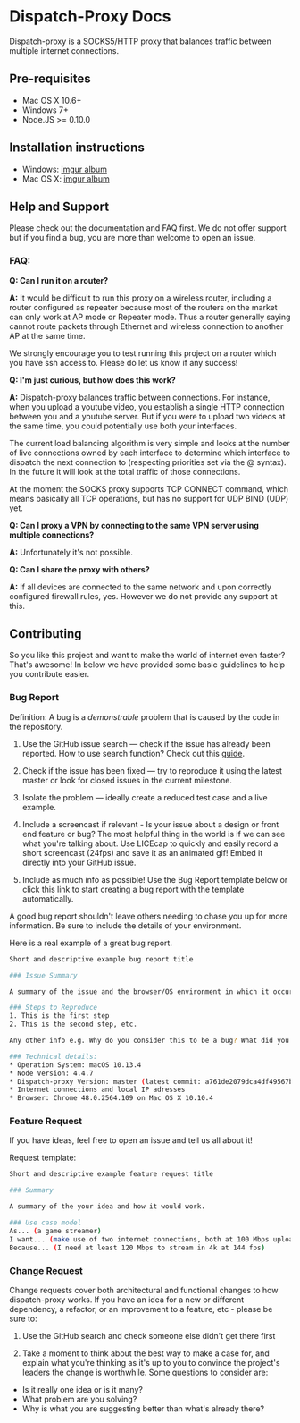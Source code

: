 # Dispatch-Proxy Docs

Dispatch-proxy is a SOCKS5/HTTP proxy that balances traffic between multiple internet connections.

## Pre-requisites
* Mac OS X 10.6+
* Windows 7+
* Node.JS >= 0.10.0

## Installation instructions

* Windows: [imgur album](http://imgur.com/a/0snis)
* Mac OS X: [imgur album](http://imgur.com/a/TSD5F)

## Help and Support
Please check out the documentation and FAQ first. We do not offer support but if you find a bug, you are more than welcome to open an issue.

### FAQ: ###
**Q: Can I run it on a router?**

**A:** It would be difficult to run this proxy on a wireless router, including a router configured as repeater because most of the routers on the market can only work at AP mode or Repeater mode. Thus a router generally saying cannot route packets through Ethernet and wireless connection to another AP at the same time.

We strongly encourage you to test running this project on a router which you have ssh access to. Please do let us know if any success!

**Q: I'm just curious, but how does this work?**

**A:** Dispatch-proxy balances traffic between connections. For instance, when you upload a youtube video, you establish a single HTTP connection between you and a youtube server. But if you were to upload two videos at the same time, you could potentially use both your interfaces.

The current load balancing algorithm is very simple and looks at the number of live connections owned by each interface to determine which interface to dispatch the next connection to (respecting priorities set via the @ syntax). In the future it will look at the total traffic of those connections.

At the moment the SOCKS proxy supports TCP CONNECT command, which means basically all TCP operations, but has no support for UDP BIND (UDP) yet.

**Q: Can I proxy a VPN by connecting to the same VPN server using multiple connections?**

**A:** Unfortunately it's not possible.

**Q: Can I share the proxy with others?**

**A:** If all devices are connected to the same network and upon correctly configured firewall rules, yes. However we do not provide any support at this.

## Contributing
So you like this project and want to make the world of internet even faster? That's awesome! In below we have provided some basic guidelines to help you contribute easier.

### Bug Report
Definition: A bug is a *demonstrable* problem that is caused by the code in the repository.

1. Use the GitHub issue search — check if the issue has already been reported. How to use search function? Check out this [guide](https://help.github.com/articles/using-search-to-filter-issues-and-pull-requests/).

2. Check if the issue has been fixed — try to reproduce it using the latest master or look for closed issues in the current milestone.

3. Isolate the problem — ideally create a reduced test case and a live example.

4. Include a screencast if relevant - Is your issue about a design or front end feature or bug? The most helpful thing in the world is if we can see what you're talking about. Use LICEcap to quickly and easily record a short screencast (24fps) and save it as an animated gif! Embed it directly into your GitHub issue.

5. Include as much info as possible! Use the Bug Report template below or click this link to start creating a bug report with the template automatically.

A good bug report shouldn't leave others needing to chase you up for more information. Be sure to include the details of your environment.

Here is a real example of a great bug report.


```sh
Short and descriptive example bug report title

### Issue Summary

A summary of the issue and the browser/OS environment in which it occurs.

### Steps to Reproduce
1. This is the first step
2. This is the second step, etc.

Any other info e.g. Why do you consider this to be a bug? What did you expect to happen instead?

### Technical details:
* Operation System: macOS 10.13.4
* Node Version: 4.4.7
* Dispatch-proxy Version: master (latest commit: a761de2079dca4df49567b1bddac492f25033985)
* Internet connections and local IP adresses
* Browser: Chrome 48.0.2564.109 on Mac OS X 10.10.4
```

### Feature Request
If you have ideas, feel free to open an issue and tell us all about it!

Request template:
```sh
Short and descriptive example feature request title

### Summary

A summary of the your idea and how it would work.

### Use case model
As... (a game streamer)
I want... (make use of two internet connections, both at 100 Mbps upload)
Because... (I need at least 120 Mbps to stream in 4k at 144 fps)
```

### Change Request
Change requests cover both architectural and functional changes to how dispatch-proxy works. If you have an idea for a new or different dependency, a refactor, or an improvement to a feature, etc - please be sure to:

1. Use the GitHub search and check someone else didn't get there first

2. Take a moment to think about the best way to make a case for, and explain what you're thinking as it's up to you to convince the project's leaders the change is worthwhile. Some questions to consider are:

* Is it really one idea or is it many?
* What problem are you solving?
* Why is what you are suggesting better than what's already there?
